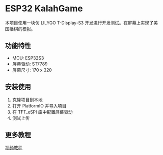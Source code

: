 # ESP32 KalahGame

本项目使用一块仿 LILYGO T-Display-S3 开发进行开发测试。在屏幕上实现了美国播棋的模拟。

## 功能特性
- MCU: ESP32S3
- 屏幕驱动: ST7789
- 屏幕尺寸: 170 x 320

## 安装使用

1. 克隆项目到本地
2. 打开 PlatformIO 并导入项目
3. 在 TFT_eSPI 库中配置屏幕驱动
4. 测试上传

## 更多教程
<a href="#">视频教程</a>
